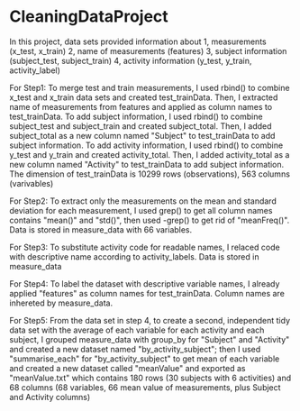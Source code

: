 # CleaningDataProject
In this project, data sets provided information about
1, measurements (x_test, x_train)
2, name of measurements (features)
3, subject information (subject_test, subject_train)
4, activity information (y_test, y_train, activity_label)

For Step1:
To merge test and train measurements, I used rbind() to combine x_test and x_train data sets and created test_trainData. 
Then, I extracted name of measurements from features and applied as column names to test_trainData.
To add subject information, I used rbind() to combine subject_test and subject_train and created subject_total.
Then, I added subject_total as a new column named "Subject" to test_trainData to add subject information.
To add activity information, I used rbind() to combine y_test and y_train and created activity_total.
Then, I added activity_total as a new column named "Activity" to test_trainData to add subject information. The dimension of test_trainData is 10299 rows (observations), 563 columns (varivables)

For Step2:
To extract only the measurements on the mean and standard deviation for each measurement, I used 
grep() to get all column names contains "mean()" and "std()", then used -grep() to get rid of "meanFreq()".
Data is stored in measure_data with 66 variables.

For Step3:
To substitute activity code for readable names, I relaced code with descriptive name according to activity_labels.
Data is stored in measure_data


For Step4:
To label the dataset with descriptive variable names, I already applied "features" as column names for test_trainData.
Column names are inhereted by measure_data.

For Step5:
From the data set in step 4, to create a second, independent tidy data set with the average of each variable for each activity and each subject, I grouped measure_data with group_by for "Subject" and "Activity" and created a new dataset named "by_activity_subject"; then I used "summarise_each" for "by_activity_subject" to get mean of each variable and created a new dataset called "meanValue" and exported as "meanValue.txt" which contains 180 rows (30 subjects with 6 activities) and 68 columns (68 variables, 66 mean value of measurements, plus Subject and Activity columns)
